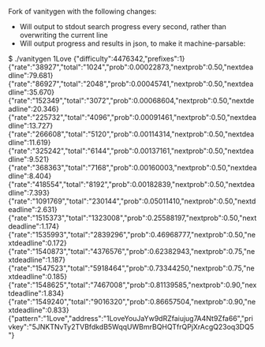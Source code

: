 
Fork of vanitygen with the following changes:

* Will output to stdout search progress every second, rather than overwriting the current line
* Will output progress and results in json, to make it machine-parsable:

$ ./vanitygen 1Love
		{"difficulty":4476342,"prefixes":1}
		{"rate":"38927","total":"1024","prob":0.00022873,"nextprob":0.50,"nextdeadline":79.681}
		{"rate":"86927","total":"2048","prob":0.00045741,"nextprob":0.50,"nextdeadline":35.670}
		{"rate":"152349","total":"3072","prob":0.00068604,"nextprob":0.50,"nextdeadline":20.346}
		{"rate":"225732","total":"4096","prob":0.00091461,"nextprob":0.50,"nextdeadline":13.727}
		{"rate":"266608","total":"5120","prob":0.00114314,"nextprob":0.50,"nextdeadline":11.619}
		{"rate":"325242","total":"6144","prob":0.00137161,"nextprob":0.50,"nextdeadline":9.521}
		{"rate":"368363","total":"7168","prob":0.00160003,"nextprob":0.50,"nextdeadline":8.404}
		{"rate":"418554","total":"8192","prob":0.00182839,"nextprob":0.50,"nextdeadline":7.393}
		{"rate":"1091769","total":"230144","prob":0.05011410,"nextprob":0.50,"nextdeadline":2.631}
		{"rate":"1515373","total":"1323008","prob":0.25588197,"nextprob":0.50,"nextdeadline":1.174}
		{"rate":"1535993","total":"2839296","prob":0.46968777,"nextprob":0.50,"nextdeadline":0.172}
		{"rate":"1540873","total":"4376576","prob":0.62382943,"nextprob":0.75,"nextdeadline":1.187}
		{"rate":"1547523","total":"5918464","prob":0.73344250,"nextprob":0.75,"nextdeadline":0.185}
		{"rate":"1548625","total":"7467008","prob":0.81139585,"nextprob":0.90,"nextdeadline":1.834}
		{"rate":"1549240","total":"9016320","prob":0.86657504,"nextprob":0.90,"nextdeadline":0.833}
		{"pattern":"1Love","address":"1LoveYouJaYw9dRZfaiujug7A4Nt9Zfa66","privkey":"5JNKTNvTy2TVBfdkdB5WqqUWBmrBQHQTfrQPjXrAcgQ23oq3DQ5"}
